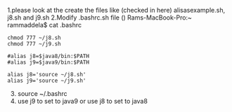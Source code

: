 1.please look at the create the files like (checked in here)
    alisasexample.sh, j8.sh and j9.sh
2.Modify .bashrc.sh file ()
Rams-MacBook-Pro:~ rammaddela$ cat .bashrc
    
    chmod 777 ~/j8.sh
    chmod 777 ~/j9.sh
    
    #alias j8=$java8/bin:$PATH
    #alias j9=$java9/bin:$PATH
    
    alias j8='source ~/j8.sh'
    alias j9='source ~/j9.sh'
3. source ~/.bashrc
4. use j9 to set to java9 or use j8 to set to java8




